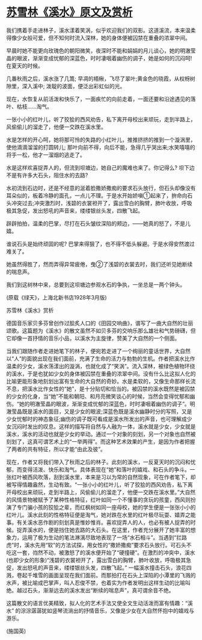 # [苏雪林《溪水》原文及赏析](https://www.vrrw.net/wx/9099.html)

我们携着手走进林子，溪水漾着笑涡，似乎欢迎我们的双影。这道溪流，本来温柔得像少女般可爱，但不知何时流入深林，她的身体便被囚禁在重叠的浓翠中间。

早晨时她不能更向玫瑰色的朝阳微笑，夜深时不能和娟娟的月儿谈心，她的明澈莹晶的眼波，渐渐变成忧郁的深蓝色，时时凄咽着幽伤的调子，她是如何的沉闷呵! 在夏天的时候。

几番秋雨之后，溪水涨了几篙; 早凋的梧楸，飞尽了翠叶;黄金色的晓霞，从权枒树隙里，深入溪中; 泼靛的波面，便泛出彩虹似的光。

现在，水恢复从前活泼和快乐了，一面疾忙的向前走着，一面还要和沿途遇见的落叶、枯枝……淘气。

一张小小的红叶儿，听了狡狯的西风劝告，私下离开母校出来顽玩，走到半路上，风偷偷儿的溜走了，他便一交跌在溪水里。



水是怎样的开心呵，她将那可怜的失路的小红叶儿，推推挤挤的推到一个漩涡里，使他滴滴溜溜的打圆转儿; 那叶向前不得，向后不能，急得几乎哭出来;水笑嘻嘻的将手一松，他才一溜烟的逃走了。

水是这样欢喜捉弄人的，但流到坝塘边，她自己的魔难也来了。你记得么? 坝下边不是有许多大石头，阻住水的去路?

水初流到石边时，还是不经意的涎着脸撒娇撒痴的要求石头放行，但石头却像没有耳朵似的，板着冷静的面孔，一点儿不理。于是水开始娇嗔①起来了，拚命向石头冲突过去;冲突激烈时，浅碧的衣裳袒开了，露出雪白的胸臂，肺叶收放，呼吸极其急促，发出怒吼的声音来，缕缕银丝头发，四散飞起。

辟辟拍拍，温柔的巴掌，尽打在石头皱纹深陷的颊边，——她真的怒了，不是儿嬉。

谁说石头是始终顽固的呢? 巴掌来得狠了，也不得不低头躲避。于是水得安然渡过难关了。

她虽然得胜了，然而弄得异常疲倦，曳②了浅碧的衣裳去时，我们还听见她断续的喘息声。

我们到这树林中来，总要到这坝塘边参观水石的争执，一坐总是一两个钟头。

(原载《绿天》，上海北新书店1928年3月版)

苏雪林《溪水》赏析

德国音乐家贝多芬曾创作过脍炙人口的《田园交响曲》，谱写了一曲大自然的壮丽颂歌。这篇题为《溪水》的散文虽然不如贝多芬的交响乐那么雄壮和气势磅礴，但它却像一首抒情的音乐小品，以溪水为主旋律，赞美了大自然的一个侧面。

当我们跟随作者走进她笔下的林子，便宛若走进了一个绚丽的童话世界，大自然以“人”的面貌出现在我们面前，充满了生命的活力与勃勃的生机。作者把溪水比作温柔的少女，溪水荡漾出的漩涡，也就化成了“笑涡”。流入深林，被绿色植物环绕的溪水，于是也犹如少女的身体被囚禁在重叠的浓翠中间。没有什么比这拟人化的比喻更能形象地刻划出富有生命的大自然的奇妙。水是柔软的，又像生命那样长流不息，把溪水比作女性的“她”，是十分贴切和恰当的。被囚禁的溪水既然是被囚禁的少女的化身，当“她”不能和朝阳、和月亮微笑谈心的时候，当然会变得忧郁和幽伤。“她的明澈莹晶的眼波，渐渐变成忧郁的深蓝色，时时凄咽着幽伤的调子”。明澈莹晶既是溪水的面目，又是少女的眼波;深蓝色既是溪水幽静时分的写照，又是少女忧郁时的神态象征;幽伤的调子既可看成是溪水所发出的声音，也可理解成少女沉闷时发出的叹息。这样的描写将自然与人融为一体，溪水就是少女，少女就是溪水，溪水的活动也就是少女的举动。通过一个对象的刻划，另一个对象也自然被刻划了，这真可谓艺术上的“一举两得”。而这种艺术效果的产生，是因为作者把握了两者的共有特征，所以才能“由此及彼”。

现在，作者又将我们带入了秋雨之后的林子。此刻的溪水，一反夏天时的沉闷和忧郁，而变得活泼、快乐和淘气。具体表现在“她”和落叶的嬉戏、和石头的争斗。一张红叶被西风吹落，刮到溪水里，本来是习以为常的自然现象，可在作者笔下，却被写得情趣盎然，生动有致。“一张小小的红叶儿，听了狡狯的西风劝告，私下离开母校出来顽玩，走到半路上，风偷偷儿的溜走了，他便一交跌在溪水里。”大自然的风情景物被赋予了某种性格特征，红叶如同一个不懂事的贪玩的孩童，西风则扮演了专门骗小孩的狡狯之辈，而红枫树如同一座母校，她的学生便是一张张小小的红叶儿。溪水此刻的性格特征便是淘气，她对跌在水里的红叶极尽玩耍、嬉弄之能事。有关溪水恶作剧的刻划真是惟妙惟肖。喜欢捉弄人的人，也必有被人捉弄的时候。捉弄溪水的，便是挡住她去路的大石头。在这里，作者充分展开了她丰富的想象力，运用了极为生动的笔法淋漓尽致地表现了一场“水石相斗”。当遇到“拦路虎”时，溪水先用“软”的方法试探，用女性的“撒娇撒痴”要求石头放行。可石头不吃这一套，岿然不动，被激怒了的溪水便开始了“硬撞硬”。在激烈的冲突中，溪水(也即少女的形象)“浅碧的衣裳袒开了，露出雪白的胸臂，肺叶收放，呼吸极其急促，发出怒吼的声音来，缕缕银丝头发，四散飞起。” 一幅溪水撞击石头，浪花四溅，卷起千堆雪的画面呈现在我们面前。而那拍打在石头上深陷的小潭里的飞溅的水声，被比喻成巴掌声，叫人忍俊不禁，也着实为作者发明出这样生动的比喻叫绝。越过石头，渐渐远去的溪水发出“断续的喘息声”，真可谓余音不绝。

这篇散文的语言优美精致，拟人化的艺术手法又使全文生动活泼而富有情趣：“溪水” 的淙淙潺潺犹如竖琴流淌出的抒情音乐，又像是少女在大自然怀抱中的嬉戏与游乐。

(施国英)

